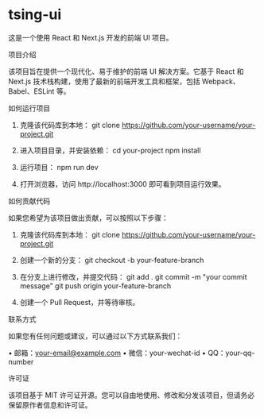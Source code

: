 # tsing-ui

这是一个使用 React 和 Next.js 开发的前端 UI 项目。

项目介绍

该项目旨在提供一个现代化、易于维护的前端 UI 解决方案。它基于 React 和 Next.js 技术栈构建，使用了最新的前端开发工具和框架，包括 Webpack、Babel、ESLint 等。

如何运行项目

1. 克隆该代码库到本地：
git clone https://github.com/your-username/your-project.git

1. 进入项目目录，并安装依赖：
cd your-project
npm install

1. 运行项目：
npm run dev

1. 打开浏览器，访问 http://localhost:3000 即可看到项目运行效果。

如何贡献代码

如果您希望为该项目做出贡献，可以按照以下步骤：

1. 克隆该代码库到本地：
git clone https://github.com/your-username/your-project.git

2. 创建一个新的分支：
git checkout -b your-feature-branch

3. 在分支上进行修改，并提交代码：
git add .
git commit -m "your commit message"
git push origin your-feature-branch

4. 创建一个 Pull Request，并等待审核。

联系方式

如果您有任何问题或建议，可以通过以下方式联系我们：

• 邮箱：your-email@example.com
• 微信：your-wechat-id
• QQ：your-qq-number

许可证

该项目基于 MIT 许可证开源。您可以自由地使用、修改和分发该项目，但请务必保留原作者信息和许可证。